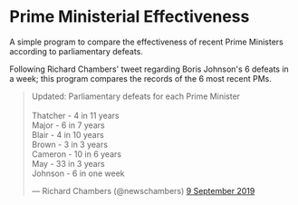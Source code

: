 # Prime Ministerial Effectiveness
A simple program to compare the effectiveness of recent Prime Ministers according to parliamentary defeats.


Following Richard Chambers' tweet regarding Boris Johnson's 6 defeats in a week; this program compares the records of the 6 most recent PMs.




<blockquote class="twitter-tweet" data-conversation="none" data-lang="en-gb"><p lang="en" dir="ltr">Updated: Parliamentary defeats for each Prime Minister<br><br>Thatcher - 4 in 11 years<br>Major - 6 in 7 years<br>Blair - 4 in 10 years<br>Brown - 3 in 3 years<br>Cameron - 10 in 6 years<br>May - 33 in 3 years<br>Johnson - 6 in one week</p>&mdash; Richard Chambers (@newschambers) <a href="https://twitter.com/newschambers/status/1171205489272729600?ref_src=twsrc%5Etfw">9 September 2019</a></blockquote>
